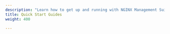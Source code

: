 ```yaml
---
description: "Learn how to get up and running with NGINX Management Suite API Connectivity Manager"
title: Quick Start Guides
weight: 400

---
```



